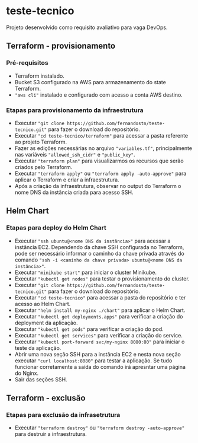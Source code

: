 # teste-tecnico

Projeto desenvolvido como requisito avaliativo para vaga DevOps.

## Terraform - provisionamento

### Pré-requisitos
- Terraform instalado.
- Bucket S3 configurado na AWS para armazenamento do state Terraform.
- `"aws cli"` instalado e configurado com acesso a conta AWS destino.

### Etapas para provisionamento da infraestrutura

- Executar `"git clone https://github.com/fernandostn/teste-tecnico.git"` para fazer o download do repositório.
- Executar `"cd teste-tecnico/terraform"` para acessar a pasta referente ao projeto Terraform.
- Fazer as edições necessárias no arquivo `"variables.tf"`, principalmente nas variáveis `"allowed_ssh_cidr"` e `"public_key"`.
- Executar `"terraform plan"` para visualizarmos os recursos que serão criados pelo Terraform.
- Executar `"terraform apply"` ou `"terraform apply -auto-approve"` para aplicar o Terraform e criar a infraestrutura.
- Após a criação da infraestrutura, observar no output do Terraform o nome DNS da instância criada para acesso SSH.


## Helm Chart

### Etapas para deploy do Helm Chart 

- Executar `"ssh ubuntu@<nome DNS da instância>"` para acessar a instância EC2. Dependendo da chave SSH configurada no Terraform, pode ser necessário informar o caminho da chave privada através do comando `"ssh -i <caminho da chave privada> ubuntu@<nome DNS da instância>"`.
- Executar `"minikube start"` para iniciar o cluster Minikube.
- Executar `"kubectl get nodes"` para testar o provisionamento do cluster.
- Executar `"git clone https://github.com/fernandostn/teste-tecnico.git"` para fazer o download do repositório.
- Executar `"cd teste-tecnico"` para acessar a pasta do repositório e ter acesso ao Helm Chart.
- Executar `"helm install my-nginx ./chart"` para aplicar o Helm Chart.
- Executar `"kubectl get deployments.apps"` para verificar a criação do deployment da aplicação.
- Executar `"kubectl get pods"` para verificar a criação do pod.
- Executar `"kubectl get services"` para verificar a criação do service.
- Executar `"kubectl port-forward svc/my-nginx 8080:80"` para iniciar o teste da aplicação.
- Abrir uma nova seção SSH para a instância EC2 e nesta nova seção executar `"curl localhost:8080"` para testar a aplicação. Se tudo funcionar corretamente a saída do comando irá apresntar uma página do Nginx.
- Sair das seções SSH.


## Terraform - exclusão

### Etapas para exclusão da infrasetrutura 

- Executar `"terraform destroy"` ou `"terraform destroy -auto-approve"` para destruir a infraestrutura.